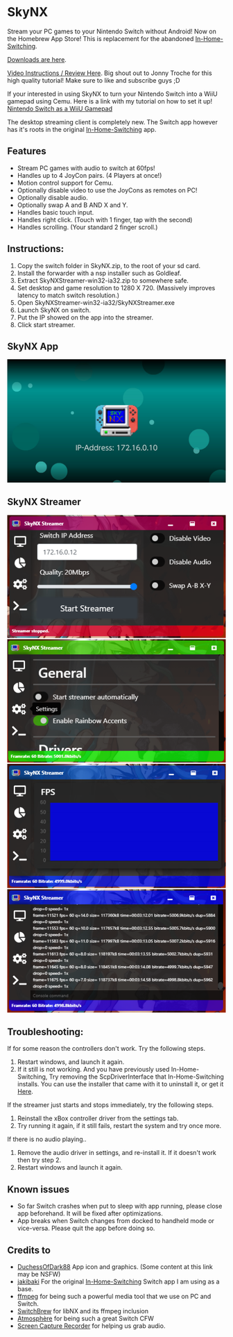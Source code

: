 # SkyNX
Stream your PC games to your Nintendo Switch without Android! Now on the Homebrew App Store!
This is replacement for the abandoned [In-Home-Switching](https://github.com/jakibaki/In-Home-Switching/blob/master/README.md).

[Downloads are here](https://github.com/DevL0rd/SkyNX/releases).

[Video Instructions / Review Here](https://www.youtube.com/watch?v=YtnIqVdYbf4). Big shout out to Jonny Troche for this high quality tutorial! Make sure to like and subscribe guys ;D

If your interested in using SkyNX to turn your Nintendo Switch into a WiiU gamepad using Cemu. Here is a link with my tutorial on how to set it up! [Nintendo Switch as a WiiU Gamepad](https://gbatemp.net/threads/how-to-use-your-switch-as-a-wiiu-game-pad-in-cemu-using-skynx.563405/)

The desktop streaming client is completely new. The Switch app however has it's roots in the original [In-Home-Switching](https://github.com/jakibaki/In-Home-Switching) app.
## Features
 * Stream PC games with audio to switch at 60fps!
 * Handles up to 4 JoyCon pairs. (4 Players at once!)
 * Motion control support for Cemu.
 * Optionally disable video  to use the JoyCons as remotes on PC!
 * Optionally disable audio.
 * Optionally swap A and B AND X and Y.
 * Handles basic touch input.
 * Handles right click. (Touch with 1 finger, tap with the second)
 * Handles scrolling. (Your standard 2 finger scroll.)

## Instructions:
1. Copy the switch folder in SkyNX.zip, to the root of your sd card.
2. Install the forwarder with a nsp installer such as Goldleaf.
3. Extract SkyNXStreamer-win32-ia32.zip to somewhere safe.
4. Set desktop and game resolution to 1280 X 720. (Massively improves latency to match switch resolution.)
5. Open SkyNXStreamer-win32-ia32/SkyNXStreamer.exe
6. Launch SkyNX on switch.
7. Put the IP showed on the app into the streamer.
8. Click start streamer.

## SkyNX App
![SkyNX App](Screenshots/App.jpg "SkyNX App")

## SkyNX Streamer
![SkyNX Streamer](Screenshots/Main.png "SkyNX Streamer")![SkyNX Settings](Screenshots/Settings.png "SkyNX Settings")
![SkyNX Stats](Screenshots/Stats.png "SkyNX Stats")![SkyNX Console](Screenshots/Console.png "SkyNX Console")

## Troubleshooting:
If for some reason the controllers don't work. Try the following steps.
1. Restart windows, and launch it again.
2. If it still is not working. And you have previously used In-Home-Switching, Try removing the ScpDriverInterface that In-Home-Switching installs. You can use the installer that came with it to uninstall it, or get it [Here](https://github.com/mogzol/ScpDriverInterface/releases/download/1.1/ScpDriverInterface_v1.1.zip).

If the streamer just starts and stops immediately, try the following steps.
1. Reinstall the xBox controller driver from the settings tab.
2. Try running it again, if it still fails, restart the system and try once more.

If there is no audio playing..
1. Remove the audio driver in settings, and re-install it. If it doesn't work then try step 2.
2. Restart windows and launch it again.


## Known issues
  * So far Switch crashes when put to sleep with app running, please close app beforehand. It will be fixed after optimizations.
  * App breaks when Switch changes from docked to handheld mode or vice-versa. Please quit the app before doing so.

## Credits to
* [DuchessOfDark88](https://twitter.com/DuchessOfDark88) App icon and graphics. (Some content at this link may be NSFW)
* [jakibaki](https://github.com/jakibaki) For the original [In-Home-Switching](https://github.com/jakibaki/In-Home-Switching/blob/master/README.md) Switch app I am using as a base.
* [ffmpeg](https://www.ffmpeg.org/) for being such a powerful media tool that we use on PC and Switch.
* [SwitchBrew](https://switchbrew.org/) for libNX and its ffmpeg inclusion
* [Atmosphère](https://github.com/Atmosphere-NX/Atmosphere) for being such a great Switch CFW
* [Screen Capture Recorder](https://github.com/rdp/screen-capture-recorder-to-video-windows-free) for helping us grab audio.
